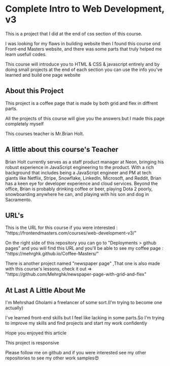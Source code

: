 <h1>Complete Intro to Web Development, v3</h1>
<p>This is a project that I did at the end of css section of this course.</p>
<p>I was looking for my flaws in building website then I found this course ond Front-end Masters website, and there was some parts that truly helped me learn usefull codes.</p>
<p>This course will introduce you to HTML & CSS & javascript entirely and by doing small projects at the end of each section you can use the info you've learned and build one page website</p>

<h2>About this Project</h2>
<p>This project is a coffee page that is made by both grid and flex in diffrent parts.</p>
<p>All the projects of this course will give you the answers but I made this page completely myself</p>
<p>This courses teacher is Mr.Brian Holt.</p>

<h2>A little about this course's Teacher</h2>
<p>Brian Holt currently serves as a staff product manager at Neon, bringing his robust experience in JavaScript engineering to the product. With a rich background that includes being a JavaScript engineer and PM at tech giants like Netflix, Stripe, Snowflake, LinkedIn, Microsoft, and Reddit, Brian has a keen eye for developer experience and cloud services. Beyond the office, Brian is probably drinking coffee or beer, playing Dota 2 poorly, snowboarding anywhere he can, and playing with his son and dog in Sacramento.</p>

<h2>URL's</h2>
<p>This is the URL for this course if you were interested : "https://frontendmasters.com/courses/web-development-v3/"</p>
<p>On the right side of this repository you can go to "Deployments > github pages" and you will find this URL and you'll be able to see my coffee page : "https://mehrghk.github.io/Coffee-Masters/"</p>
<p>There is another project named "newspaper page" ,That one is also made with this course's lessons, check it out => "https://github.com/Mehrghk/newspaper-page-with-grid-and-flex"</p>

<h2>At Last A Little About Me</h2>
<p>I'm Mehrshad Gholami a freelancer of some sort.(I'm trying to become one actually)</p>
<p>I've learned front-end skills but I feel like lacking in some parts.So I'm trying to improve my skills and find projects and start my work confidently</p>
<p>Hope you enjoyed this article</p>
<p>This project is responsive</p>
<p>Please follow me on github and if you were interested see my other repositories to see my other work samples😍</p>
